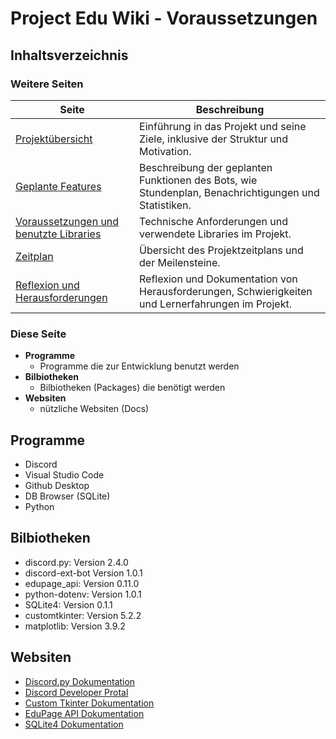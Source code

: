 # Project Edu Wiki - Voraussetzungen


## Inhaltsverzeichnis 

### Weitere Seiten
| **Seite** | **Beschreibung** |
|-|-|
| [Projektübersicht](01_Projektübersicht.md) | Einführung in das Projekt und seine Ziele, inklusive der Struktur und Motivation. |
| [Geplante Features](02_Features.md) | Beschreibung der geplanten Funktionen des Bots, wie Stundenplan, Benachrichtigungen und Statistiken. |
| [Voraussetzungen und benutzte Libraries](03_Voraussetzungen.md) | Technische Anforderungen und verwendete Libraries im Projekt. |
| [Zeitplan](04_Zeitplan.md) | Übersicht des Projektzeitplans und der Meilensteine. |
| [Reflexion und Herausforderungen](05_Reflexion.md) | Reflexion und Dokumentation von Herausforderungen, Schwierigkeiten und Lernerfahrungen im Projekt. |

### Diese Seite
- **Programme**
    - Programme die zur Entwicklung benutzt werden
- **Bilbiotheken**
    - Bilbiotheken (Packages) die benötigt werden
- **Websiten**
    - nützliche Websiten (Docs)

## Programme
- Discord
- Visual Studio Code
- Github Desktop
- DB Browser (SQLite)
- Python

## Bilbiotheken
- discord.py: Version 2.4.0
- discord-ext-bot Version 1.0.1
- edupage_api: Version 0.11.0
- python-dotenv: Version 1.0.1
- SQLite4: Version 0.1.1
- customtkinter: Version 5.2.2
- matplotlib: Version 3.9.2

## Websiten
- [Discord.py Dokumentation](https://discordpy.readthedocs.io/en/stable/#meta)
- [Discord Developer Protal](https://discord.com/developers/applications)
- [Custom Tkinter Dokumentation](https://customtkinter.tomschimansky.com)
- [EduPage API Dokumentation](https://edupageapi.github.io/edupage-api/)
- [SQLite4 Dokumentation](https://pypi.org/project/SQLite4/)